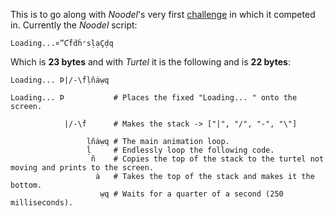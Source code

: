 This is to go along with _Noodel_'s very first
[challenge](http://codegolf.stackexchange.com/questions/101289/loading-forever) in which it competed in.
Currently the _Noodel_ script:

    Loading...¤”Ƈḟḋḣ⁺sḷạÇḍq

Which is __23 bytes__ and with _Turtel_ it is the following and is __22 bytes__:

    Loading... Þ|/-\ḟḷñȧẉq

    Loading... Þ           # Places the fixed "Loading... " onto the screen.

                |/-\ḟ      # Makes the stack -> ["|", "/", "-", "\"]

                     ḷñȧẉq # The main animation loop.
                     ḷ     # Endlessly loop the following code.
                      ñ    # Copies the top of the stack to the turtel not moving and prints to the screen.
                       ȧ   # Takes the top of the stack and makes it the bottom.
                        ẉq # Waits for a quarter of a second (250 milliseconds).